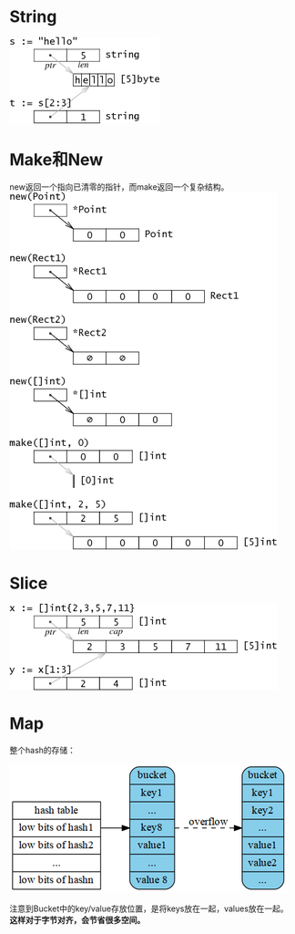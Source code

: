 # **String**
![string](https://github.com/gongshen/GoCase/blob/master/pic/string.png)
# **Make和New**
new返回一个指向已清零的指针，而make返回一个复杂结构。
![make_new](https://github.com/gongshen/GoCase/blob/master/pic/make_new.png)
# **Slice**
![slice](https://github.com/gongshen/GoCase/blob/master/pic/slice.png)
# **Map**
整个hash的存储：

![map](https://github.com/gongshen/GoCase/blob/master/pic/map.png)

注意到Bucket中的key/value存放位置，是将keys放在一起，values放在一起。
**这样对于字节对齐，会节省很多空间。**
